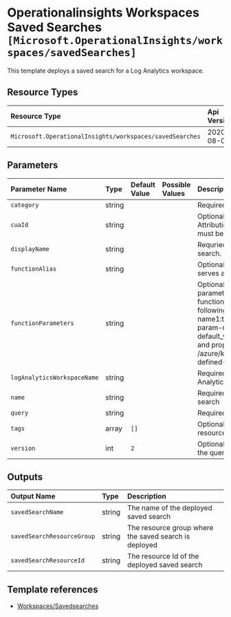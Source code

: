 # Operationalinsights Workspaces Saved Searches `[Microsoft.OperationalInsights/workspaces/savedSearches]`

This template deploys a saved search for a Log Analytics workspace.

## Resource Types

| Resource Type | Api Version |
| :-- | :-- |
| `Microsoft.OperationalInsights/workspaces/savedSearches` | 2020-08-01 |

## Parameters

| Parameter Name | Type | Default Value | Possible Values | Description |
| :-- | :-- | :-- | :-- | :-- |
| `category` | string |  |  | Required. Query category. |
| `cuaId` | string |  |  | Optional. Customer Usage Attribution id (GUID). This GUID must be previously registered |
| `displayName` | string |  |  | Requried. Display name for the search. |
| `functionAlias` | string |  |  | Optional. The function alias if query serves as a function.. |
| `functionParameters` | string |  |  | Optional. The optional function parameters if query serves as a function. Value should be in the following format: "param-name1:type1 = default_value1, param-name2:type2 = default_value2". For more examples and proper syntax please refer to /azure/kusto/query/functions/user-defined-functions. |
| `logAnalyticsWorkspaceName` | string |  |  | Required. Name of the Log Analytics workspace |
| `name` | string |  |  | Required. Name of the saved search |
| `query` | string |  |  | Required. Kusto Query to be stored. |
| `tags` | array | `[]` |  | Optional. Tags to configure in the resource. |
| `version` | int | `2` |  | Optional. The version number of the query language. |

## Outputs

| Output Name | Type | Description |
| :-- | :-- | :-- |
| `savedSearchName` | string | The name of the deployed saved search |
| `savedSearchResourceGroup` | string | The resource group where the saved search is deployed |
| `savedSearchResourceId` | string | The resource Id of the deployed saved search |

## Template references

- [Workspaces/Savedsearches](https://docs.microsoft.com/en-us/azure/templates/Microsoft.OperationalInsights/2020-08-01/workspaces/savedSearches)
